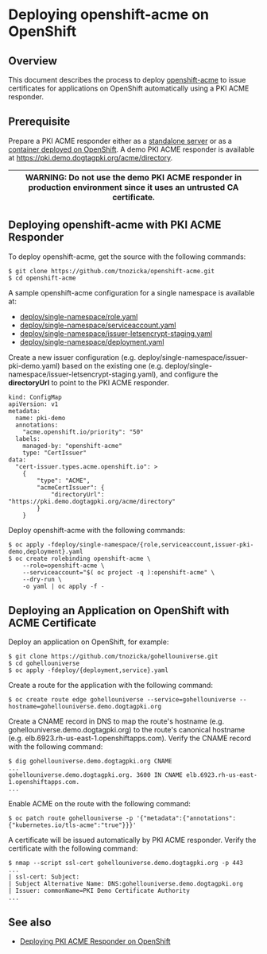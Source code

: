 Deploying openshift-acme on OpenShift
=====================================

## Overview

This document describes the process to deploy [openshift-acme](https://github.com/tnozicka/openshift-acme)
to issue certificates for applications on OpenShift automatically using a PKI ACME responder.

## Prerequisite

Prepare a PKI ACME responder either as a [standalone server](../acme/Installing_ACME_Responder.md)
or as a [container deployed on OpenShift](Deploying_PKI_ACME_Responder_on_OpenShift.md).
A demo PKI ACME responder is available at https://pki.demo.dogtagpki.org/acme/directory.

| WARNING: Do not use the demo PKI ACME responder in production environment since it uses an untrusted CA certificate. |
| --- |

## Deploying openshift-acme with PKI ACME Responder

To deploy openshift-acme, get the source with the following commands:

```
$ git clone https://github.com/tnozicka/openshift-acme.git
$ cd openshift-acme
```

A sample openshift-acme configuration for a single namespace is available at:

- [deploy/single-namespace/role.yaml](https://github.com/tnozicka/openshift-acme/blob/master/deploy/single-namespace/role.yaml)
- [deploy/single-namespace/serviceaccount.yaml](https://github.com/tnozicka/openshift-acme/blob/master/deploy/single-namespace/serviceaccount.yaml)
- [deploy/single-namespace/issuer-letsencrypt-staging.yaml](https://github.com/tnozicka/openshift-acme/blob/master/deploy/single-namespace/issuer-letsencrypt-staging.yaml)
- [deploy/single-namespace/deployment.yaml](https://github.com/tnozicka/openshift-acme/blob/master/deploy/single-namespace/deployment.yaml)

Create a new issuer configuration (e.g. deploy/single-namespace/issuer-pki-demo.yaml)
based on the existing one (e.g. deploy/single-namespace/issuer-letsencrypt-staging.yaml),
and configure the **directoryUrl** to point to the PKI ACME responder.

```
kind: ConfigMap
apiVersion: v1
metadata:
  name: pki-demo
  annotations:
    "acme.openshift.io/priority": "50"
  labels:
    managed-by: "openshift-acme"
    type: "CertIssuer"
data:
  "cert-issuer.types.acme.openshift.io": >
    {
        "type": "ACME",
        "acmeCertIssuer": {
            "directoryUrl": "https://pki.demo.dogtagpki.org/acme/directory"
        }
    }
```

Deploy openshift-acme with the following commands:

```
$ oc apply -fdeploy/single-namespace/{role,serviceaccount,issuer-pki-demo,deployment}.yaml
$ oc create rolebinding openshift-acme \
    --role=openshift-acme \
    --serviceaccount="$( oc project -q ):openshift-acme" \
    --dry-run \
    -o yaml | oc apply -f -
```

## Deploying an Application on OpenShift with ACME Certificate

Deploy an application on OpenShift, for example:

```
$ git clone https://github.com/tnozicka/gohellouniverse.git
$ cd gohellouniverse
$ oc apply -fdeploy/{deployment,service}.yaml
```

Create a route for the application with the following command:

```
$ oc create route edge gohellouniverse --service=gohellouniverse --hostname=gohellouniverse.demo.dogtagpki.org
```

Create a CNAME record in DNS to map the route's hostname (e.g. gohellouniverse.demo.dogtagpki.org)
to the route's canonical hostname (e.g. elb.6923.rh-us-east-1.openshiftapps.com).
Verify the CNAME record with the following command:

```
$ dig gohellouniverse.demo.dogtagpki.org CNAME
...
gohellouniverse.demo.dogtagpki.org. 3600 IN CNAME elb.6923.rh-us-east-1.openshiftapps.com.
...
```

Enable ACME on the route with the following command:

```
$ oc patch route gohellouniverse -p '{"metadata":{"annotations":{"kubernetes.io/tls-acme":"true"}}}'
```

A certificate will be issued automatically by PKI ACME responder.
Verify the certificate with the following command:

```
$ nmap --script ssl-cert gohellouniverse.demo.dogtagpki.org -p 443
...
| ssl-cert: Subject:
| Subject Alternative Name: DNS:gohellouniverse.demo.dogtagpki.org
| Issuer: commonName=PKI Demo Certificate Authority
...
```

## See also

* [Deploying PKI ACME Responder on OpenShift](Deploying_PKI_ACME_Responder_on_OpenShift.md)
